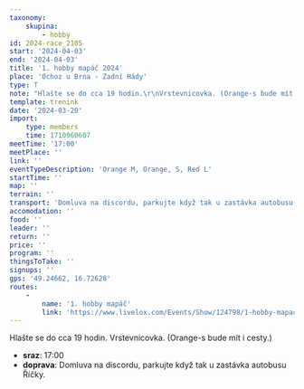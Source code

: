 ```yaml
---
taxonomy:
    skupina:
        - hobby
id: 2024-race_2105
start: '2024-04-03'
end: '2024-04-03'
title: '1. hobby mapáč 2024'
place: 'Ochoz u Brna - Zadní Hády'
type: T
note: "Hlašte se do cca 19 hodin.\r\nVrstevnicovka. (Orange-s bude mít i cesty.)"
template: trenink
date: '2024-03-20'
import:
    type: members
    time: 1710960607
meetTime: '17:00'
meetPlace: ''
link: ''
eventTypeDescription: 'Orange M, Orange, S, Red L'
startTime: ''
map: ''
terrain: ''
transport: 'Domluva na discordu, parkujte když tak u zastávka autobusu Říčky.'
accomodation: ''
food: ''
leader: ''
return: ''
price: ''
program: ''
thingsToTake: ''
signups: ''
gps: '49.24662, 16.72628'
routes:
    -
        name: '1. hobby mapáč'
        link: 'https://www.livelox.com/Events/Show/124798/1-hobby-mapac'
---
```


Hlašte se do cca 19 hodin.
Vrstevnicovka. (Orange-s bude mít i cesty.)
* **sraz**: 17:00
* **doprava**: Domluva na discordu, parkujte když tak u zastávka autobusu Říčky.
